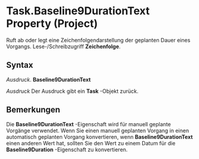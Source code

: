
# Task.Baseline9DurationText Property (Project)

Ruft ab oder legt eine Zeichenfolgendarstellung der geplanten Dauer eines Vorgangs. Lese-/Schreibzugriff  **Zeichenfolge**.


## Syntax

 _Ausdruck_. **Baseline9DurationText**

 _Ausdruck_ Der Ausdruck gibt ein **Task** -Objekt zurück.


## Bemerkungen

Die  **Baseline9DurationText** -Eigenschaft wird für manuell geplante Vorgänge verwendet. Wenn Sie einen manuell geplanten Vorgang in einen automatisch geplanten Vorgang konvertieren, wenn **Baseline9DurationText** einen anderen Wert hat, sollten Sie den Wert zu einem Datum für die **Baseline9Duration** -Eigenschaft zu konvertieren.


